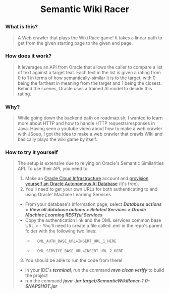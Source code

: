 # <p align="center">Semantic Wiki Racer</p>

### What is this?
> A Web crawler that plays the Wiki Race game! It takes a linear path to get from the given starting page to the given end page.

### How does it work?
> It leverages an API from Oracle that allows the caller to compare a list of text against a target text. Each text in the list is given a rating from 0 to 1 in terms of how semantically-similar it is to the target, with 0 being the farthest in meaning from the target and 1 being the closest. Behind the scenes, Oracle uses a trained AI model to decide this rating.

### Why?
> While going down the backend path on roadmap.sh, I wanted to learn more about HTTP and how to handle HTTP requests/responses in Java. Having seen a youtube video about how to make a web crawler with JSoup, I got the idea to make a web crawler that crawls Wiki and basically plays the wiki game by itself.

### How to try it yourself
> The setup is extensive due to relying on Oracle's Semantic Similarities API. To use their API, you need to:
> 1. Make an [Oracle Cloud Infrastructure](https://www.oracle.com/cloud/) account and [provision yourself an Oracle Autonomous AI Database](https://docs.oracle.com/en/cloud/paas/autonomous-database/serverless/adbsb/autonomous-provision.html#GUID-0B230036-0A05-4CA3-AF9D-97A255AE0C08) (it's free).
> 2. You'll need to get your own URLs for both authenticating to and using Oracle' Machine Learning Services
> - From your database's information page, select ***Database actions > View all database actions > Related Services > Oracle Machine Learning RESTful Services***
> - Copy the authentication link and the OML services common base URL
    >    -    You'll need to create a file called .eml in the repo's parent folder with the following two lines:
>      -       OML_AUTH_BASE_URL=INSERT_URL_1_HERE
>      -       OML_SERVICE_BASE_URL=INSERT_URL_2_HERE
> 3. You should be able to run the code from there!
> - In your IDE's ***terminal***, run the command ***mvn clean verify*** to build the project
> - run the command ***java -jar target/SemanticWikiRacer-1.0-SNAPSHOT.jar***